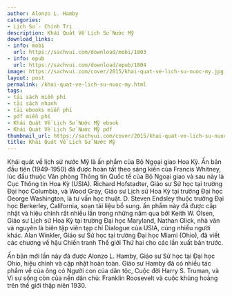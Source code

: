 ```yaml
---
author: Alonzo L. Hamby
categories:
- Lịch Sử - Chính Trị
description: Khái Quát Về Lịch Sử Nước Mỹ
download_links:
- info: mobi
  url: https://sachvui.com/download/mobi/1803
- info: epub
  url: https://sachvui.com/download/epub/1804
image: https://sachvui.com/cover/2015/khai-quat-ve-lich-su-nuoc-my.jpg
layout: post
permalink: /khai-quat-ve-lich-su-nuoc-my.html
tags:
- tải sách miễn phí
- tải sách nhanh
- tải ebooks miễn phí
- pdf miễn phí
- Khái Quát Về Lịch Sử Nước Mỹ ebook
- Khái Quát Về Lịch Sử Nước Mỹ pdf
thumbnail_url: https://sachvui.com/cover/2015/khai-quat-ve-lich-su-nuoc-my.jpg
title: Khái Quát Về Lịch Sử Nước Mỹ
---
```


 <div class="item-desc text-justify"> <p>Khái quát về lịch sử nước Mỹ là ấn phẩm của Bộ Ngoại giao Hoa Kỳ. Ấn bản đầu tiên (1949-1950) đã được hoàn tất theo sáng kiến của Francis Whitney, lúc đầu thuộc Văn phòng Thông tin Quốc tế của Bộ Ngoại giao và sau này là Cục Thông tin Hoa Kỳ (USIA). Richard Hofstadter, Giáo sư Sử học tại trường Đại học Columbia, và Wood Gray, Giáo sư Lịch sử Hoa Kỳ tại trường Đại học George Washington, là tư vấn học thuật. D. Steven Endsley thuộc trường Đại học Berkerley, California, soạn tài liệu bổ sung. ấn phẩm này đã được cập nhật và hiệu chỉnh rất nhiều lần trong những năm qua bởi Keith W. Olsen, Giáo sư Lịch sử Hoa Kỳ tại trường Đại học Maryland, Nathan Glick, nhà văn và nguyên là biên tập viên tạp chí Dialogue của USIA, cùng nhiều người khác. Alan Winkler, Giáo sư Sử học tại trường Đại học Miami (Ohio), đã viết các chương về hậu Chiến tranh Thế giới Thứ hai cho các lần xuất bản trước.</p><p>Ấn bản mới lần này đã được Alonzo L. Hamby, Giáo sư Sử học tại Đại học Ohio, hiệu chỉnh và cập nhật hoàn toàn. Giáo sư Hamby đã có nhiều tác phẩm về của ông có Người con của dân tộc, Cuộc đời Harry S. Truman, và Vì sự sống còn của nền dân chủ: Franklin Roosevelt và cuộc khủng hoảng trên thế giới thập niên 1930.</p> </div>